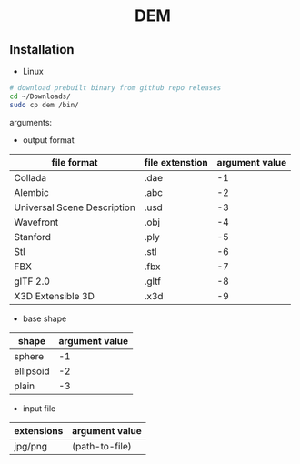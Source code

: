 <h1 align="center">DEM</h1>

## Installation

- Linux

```bash
# download prebuilt binary from github repo releases
cd ~/Downloads/
sudo cp dem /bin/
```

arguments:

- output format

| file format | file extenstion | argument value |
| --- | --- | ---|
|Collada|.dae|-1|
|Alembic|.abc|-2|
|Universal Scene Description|.usd|-3|
|Wavefront|.obj|-4|
|Stanford|.ply|-5|
|Stl|.stl|-6|
|FBX|.fbx|-7|
|glTF 2.0|.gltf|-8|
|X3D Extensible 3D|.x3d|-9|

- base shape

|shape|argument value|
| --- | --- |
|sphere|-1|
|ellipsoid|-2|
|plain|-3|

- input file

|extensions|argument value|
| --- | --- |
|jpg/png|(path-to-file)|